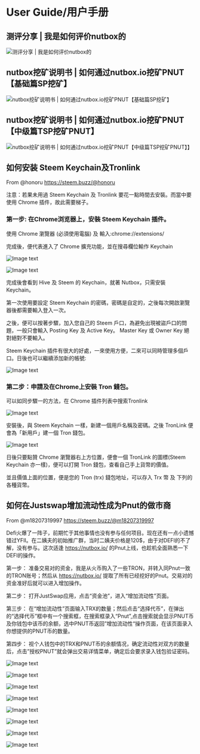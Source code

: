 # User Guide/用户手册

## 测评分享 | 我是如何评价nutbox的

 ![测评分享 | 我是如何评价nutbox的](https://blog.nutbox.io/@abcallen/wherein-1615473875336-s)
 
## nutbox挖矿说明书 | 如何通过nutbox.io挖矿PNUT【基础篇SP挖矿】

 ![nutbox挖矿说明书 | 如何通过nutbox.io挖矿PNUT【基础篇SP挖矿】](https://blog.nutbox.io/@abcallen/wherein-1615536657147-s)
 
## nutbox挖矿说明书 | 如何通过nutbox.io挖矿PNUT【中级篇TSP挖矿PNUT】

 ![nutbox挖矿说明书 | 如何通过nutbox.io挖矿PNUT【中级篇TSP挖矿PNUT】】](https://blog.nutbox.io/@abcallen/wherein-1615700270959-s)
 
## 如何安装 Steem Keychain及Tronlink

From @honoru  <https://steem.buzz/@honoru>

注意：若果未用過 Steem Keychain 及 Tronlink 要花一點時間去安裝。而當中要使用 Chrome 插件，故此需要梯子。

### 第一步: 在Chrome浏览器上，安裝 Steem Keychain 插件。
   使用 Chrome 瀏覽器 (必須使用電腦) 及 輸入:chrome://extensions/

   完成後，便代表進入了 Chrome 擴充功能，並在搜尋欄位輸作 Keychain
   
   ![Image text](https://steemitimages.com/640x0/https://cdn.steemitimages.com/DQmZkHLS969yhiwiVVyCaqhVsgMLLwnCPNUSjbvZBwkkoyB/image.png)
   
  ![Image text](https://steemitimages.com/640x0/https://cdn.steemitimages.com/DQmSfuKmKbGPWSxahqDjxzaGh7rM8UkK87kLqDQP8nXQnDY/image.png)
   
   完成後會看到 Hive 及 Steem 的 Keychain，就著 Nutbox，只需安裝 Keychain。
   
   第一次使用要設定 Steem Keychain 的密碼，密碼是自定的，之後每次開啟瀏覽器後都需要輸入登入一次。

   之後，便可以按著步驟，加入您自己的 Steem 戶口，為避免出現被盜戶口的問題，一般只會輸入 Posting Key 及 Active Key。 Master Key 或 Owner Key 絕對絕對不要輸入。
   
   Steem Keychain 插件有很大的好處，一來使用方便，二來可以同時管理多個戶口。日後也可以繼續添加新的帳號:
   
   ![Image text](https://steemitimages.com/640x0/https://cdn.steemitimages.com/DQmdTLjXugQyoybGcke45qGbKKgMnC8LjLqmnijBrNCkWvH/image.png)

### 第二步：申請及在Chrome上安裝 Tron 錢包。

   可以如同步驟一的方法，在 Chrome 插件列表中搜索Tronlink
   
   ![Image text](https://steemitimages.com/640x0/https://cdn.steemitimages.com/DQmd9KufDMhzTBAMyhc2k4vynhWY9YLSaVZgtmv9jm6Q1rz/image.png)
   
   安裝後，與 Steem Keychain 一樣，新建一個用戶名稱及密碼。之後 TronLink 便會為「新用戶」建一個 Tron 錢包。
   
   ![Image text](https://steemitimages.com/640x0/https://cdn.steemitimages.com/DQmXC3BhukNQmpHkfpzj6bqfSXnWMBgCAqLrc3BAS94qqqA/image.png)
   
   日後只要點贊 Chrome 瀏覽器右上方位置，便會一個 TronLink 的圖標(Steem Keychain 亦一樣)，便可以打開 Tron 錢包，查看自己手上貨幣的價值。
   
   並且價值上面的位置，便是您的 Tron (trx) 錢包地址，可以存入 Trx 幣 及 下列的各種貨幣。

## 如何在Justswap增加流动性成为Pnut的做市商

From @m18207319997  <https://steem.buzz/@m18207319997>

Defi火爆了一阵子，前期忙于其他事情也没有参与任何项目。现在还有一点小遗憾错过YFII。在二姨夫的初始推广群，当时二姨夫价格是120$，由于对DEFI的不了解，没有参与。这次适逢 <https://nutbox.io/> 的Pnut上线，也趁机全面熟悉一下DEFI的操作。

第一步：
准备交易对的资金，我是从火币购入了一些TRON，并转入同Pnut一致的TRON账号；然后从 <https://nutbox.io/> 提取了所有已经挖好的Pnut。交易对的资金准好后就可以进入增加操作。

第二步：
打开JustSwap应用，点击“资金池”，进入“增加流动性”页面。

第三步：
在“增加流动性”页面输入TRX的数量；然后点击“选择代币”，在弹出的“选择代币”框中有一个搜索框，在搜索框录入“Pnut”,点击搜索就会显示PNUT币及你钱包中该币的余额，选中PNUT币返回”增加流动性“操作页面，在该页面录入你想提供的PNUT币的数量。

第四步：
视个人钱包中的TRX和PNUT币的余额情况，确定流动性对双方的数量后，点击”授权PNUT”就会弹出交易详情菜单，确定后会要求录入钱包验证密码。

![Image text](https://steemitimages.com/0x0/http://cdn-wp.wherein.mobi/wp-content/uploads/2020/10/48.91dd50cd278a84736a1c468c11c.jpg)

![Image text](https://steemitimages.com/0x0/http://cdn-wp.wherein.mobi/wp-content/uploads/2020/10/81.6427534532aac742dc8309721c6.jpg)

![Image text](https://steemitimages.com/0x0/http://cdn-wp.wherein.mobi/wp-content/uploads/2020/10/10.c7a8f086ebc8e7d15233c5f4314.jpg)

![Image text](https://steemitimages.com/0x0/http://cdn-wp.wherein.mobi/wp-content/uploads/2020/10/35.7408e74340cc1f06ec4e1f5b394.jpg)

![Image text](https://steemitimages.com/0x0/http://cdn-wp.wherein.mobi/wp-content/uploads/2020/10/81.36bdb2b3867a17d0792e131444a.jpg)

![Image text](https://steemitimages.com/0x0/http://cdn-wp.wherein.mobi/wp-content/uploads/2020/10/31.23c5930c25edbd3a96577c899c4.jpg)

![Image text](https://steemitimages.com/0x0/http://cdn-wp.wherein.mobi/wp-content/uploads/2020/10/62.08ae46660b32488774c942dba91.jpg)

![Image text](https://steemitimages.com/0x0/http://cdn-wp.wherein.mobi/wp-content/uploads/2020/10/98.018b70633c809d6038d0efc7ae5.jpg)
